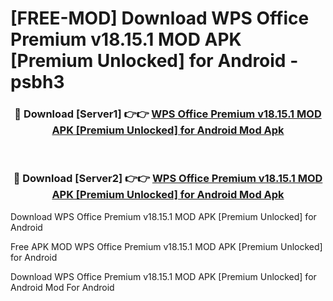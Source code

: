 # [FREE-MOD] Download WPS Office Premium v18.15.1 MOD APK [Premium Unlocked] for Android - psbh3


<div align="center">
<h3>🔴 Download [Server1] 👉👉 <a href="https://apk-comot.site?title=WPS_Office_Premium_v18.15.1_MOD_APK_[Premium_Unlocked]_for_Android">WPS Office Premium v18.15.1 MOD APK [Premium Unlocked] for Android Mod Apk</a></h3><br>

<h3>🔴 Download [Server2] 👉👉 <a href="https://apk-comot.site?title=WPS_Office_Premium_v18.15.1_MOD_APK_[Premium_Unlocked]_for_Android">WPS Office Premium v18.15.1 MOD APK [Premium Unlocked] for Android Mod Apk</a></h3>
</div>



Download WPS Office Premium v18.15.1 MOD APK [Premium Unlocked] for Android 

Free APK MOD WPS Office Premium v18.15.1 MOD APK [Premium Unlocked] for Android 

Download WPS Office Premium v18.15.1 MOD APK [Premium Unlocked] for Android Mod For Android
